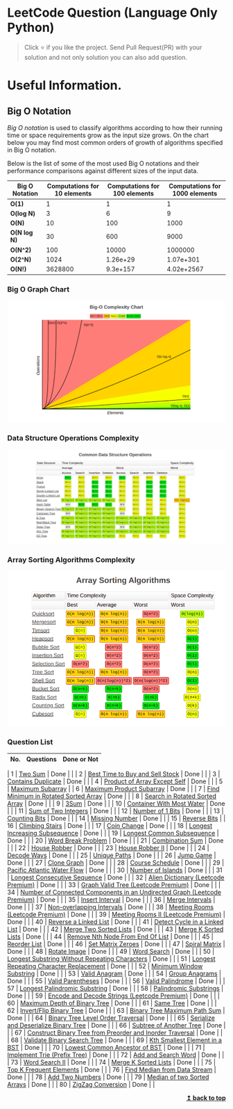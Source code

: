 # LeetCode Question (Language Only Python)

> Click :star: if you like the project. Send Pull Request(PR) with your solution and not only solution you can also add question.

# Useful Information.

## Big O Notation

_Big O notation_ is used to classify algorithms according to how their running time or space requirements grow as the input size grows.
On the chart below you may find most common orders of growth of algorithms specified in Big O notation.

Below is the list of some of the most used Big O notations and their performance comparisons against different sizes of the input data.

| Big O Notation | Computations for 10 elements | Computations for 100 elements | Computations for 1000 elements |
| -------------- | ---------------------------- | ----------------------------- | ------------------------------ |
| **O(1)**       | 1                            | 1                             | 1                              |
| **O(log N)**   | 3                            | 6                             | 9                              |
| **O(N)**       | 10                           | 100                           | 1000                           |
| **O(N log N)** | 30                           | 600                           | 9000                           |
| **O(N^2)**     | 100                          | 10000                         | 1000000                        |
| **O(2^N)**     | 1024                         | 1.26e+29                      | 1.07e+301                      |
| **O(N!)**      | 3628800                      | 9.3e+157                      | 4.02e+2567                     |

### Big O Graph Chart

![Screenshots](./assets/graph.png)

### Data Structure Operations Complexity

![Screenshots](./assets/commonDataStructure.png)

### Array Sorting Algorithms Complexity

![Screenshots](./assets/sorting.png)

### Question List

| No. | Questions | Done or Not |
| --- | --------- | ----------- |

| 1 | [Two Sum](https://github.com/rahulpandey70/LeetCode-Questions/blob/master/Array/TwoSum.py) | Done | |
| 2 | [Best Time to Buy and Sell Stock](https://github.com/rahulpandey70/LeetCode-Questions/blob/master/Array/StockBuySell.py) | Done | |
| 3 | [Contains Duplicate](https://github.com/rahulpandey70/LeetCode-Questions/blob/master/Array/ContainsDuplicate.py) | Done | |
| 4 | [Product of Array Except Self](https://github.com/rahulpandey70/LeetCode-Questions/blob/master/Array/Productofarrayexceptself.py) | Done | |
| 5 | [Maximum Subarray](https://github.com/rahulpandey70/LeetCode-Questions/blob/master/Array/MaximumSubarray.py) |
| 6 | [Maximum Product Subarray](https://github.com/rahulpandey70/LeetCode-Questions/blob/master/Array/MaximumProductSubarray.py) | Done | |
| 7 | [Find Minimum in Rotated Sorted Array](https://github.com/rahulpandey70/LeetCode-Questions/blob/master/Array/FindMinimuminRotatedSortedArray.py) | Done | |
| 8 | [Search in Rotated Sorted Array](https://github.com/rahulpandey70/LeetCode-Questions/blob/master/Array/SearchinRotatedSortedArray.py) | Done | |
| 9 | [3Sum](https://github.com/rahulpandey70/LeetCode-Questions/blob/master/Array/3Sum.py) | Done | |
| 10 | [Container With Most Water](https://github.com/rahulpandey70/LeetCode-Questions/blob/master/Array/ContainerWithMostWater.py) | Done | |
| 11 | [Sum of Two Integers](https://github.com/rahulpandey70/LeetCode-Questions/blob/master/Solution's/SumoftwoIntegers.py) | Done | |
| 12 | [Number of 1 Bits](https://github.com/rahulpandey70/LeetCode-Questions/blob/master/Solution's/Numberof1Bits.py) | Done | |
| 13 | [Counting Bits](https://github.com/rahulpandey70/LeetCode-Questions/blob/master/Solution's/CountingBits.py) | Done | |
| 14 | [Missing Number](https://github.com/rahulpandey70/LeetCode-Questions/blob/master/Solution's/MissingNumber.py) | Done | |
| 15 | [Reverse Bits]() |
| 16 | [Climbing Stairs](https://github.com/rahulpandey70/LeetCode-Questions/blob/master/Solution's/ClimbingStairs.py) | Done | |
| 17 | [Coin Change]() | Done | |
| 18 | [Longest Increasing Subsequence]() | Done | |
| 19 | [Longest Common Subsequence]() | Done | |
| 20 | [Word Break Problem]() | Done | |
| 21 | [Combination Sum]() | Done | |
| 22 | [House Robber]() | Done | |
| 23 | [House Robber II]() | Done | |
| 24 | [Decode Ways]() | Done | |
| 25 | [Unique Paths]() | Done | |
| 26 | [Jump Game]() | Done | |
| 27 | [Clone Graph]() | Done | |
| 28 | [Course Schedule]() | Done | |
| 29 | [Pacific Atlantic Water Flow]() | Done | |
| 30 | [Number of Islands]() | Done | |
| 31 | [Longest Consecutive Sequence]() | Done | |
| 32 | [Alien Dictionary (Leetcode Premium)]() | Done | |
| 33 | [Graph Valid Tree (Leetcode Premium)]() | Done | |
| 34 | [Number of Connected Components in an Undirected Graph (Leetcode Premium)]() | Done | |
| 35 | [Insert Interval]() | Done | |
| 36 | [Merge Intervals]() | Done | |
| 37 | [Non-overlapping Intervals]() | Done | |
| 38 | [Meeting Rooms (Leetcode Premium)]() | Done | |
| 39 | [Meeting Rooms II (Leetcode Premium)]() | Done | |
| 40 | [Reverse a Linked List]() | Done | |
| 41 | [Detect Cycle in a Linked List]() | Done | |
| 42 | [Merge Two Sorted Lists]() | Done | |
| 43 | [Merge K Sorted Lists]() | Done | |
| 44 | [Remove Nth Node From End Of List]() | Done | |
| 45 | [Reorder List]() | Done | |
| 46 | [Set Matrix Zeroes]() | Done | |
| 47 | [Spiral Matrix]() | Done | |
| 48 | [Rotate Image]() | Done | |
| 49 | [Word Search]() | Done | |
| 50 | [Longest Substring Without Repeating Characters]() | Done | |
| 51 | [Longest Repeating Character Replacement]() | Done | |
| 52 | [Minimum Window Substring]() | Done | |
| 53 | [Valid Anagram]() | Done | |
| 54 | [Group Anagrams]() | Done | |
| 55 | [Valid Parentheses]() | Done | |
| 56 | [Valid Palindrome]() | Done | |
| 57 | [Longest Palindromic Substring]() | Done | |
| 58 | [Palindromic Substrings]() | Done | |
| 59 | [Encode and Decode Strings (Leetcode Premium)]() | Done | |
| 60 | [Maximum Depth of Binary Tree]() | Done | |
| 61 | [Same Tree]() | Done | |
| 62 | [Invert/Flip Binary Tree]() | Done | |
| 63 | [Binary Tree Maximum Path Sum]() | Done | |
| 64 | [Binary Tree Level Order Traversal]() | Done | |
| 65 | [Serialize and Deserialize Binary Tree]() | Done | |
| 66 | [Subtree of Another Tree]() | Done | |
| 67 | [Construct Binary Tree from Preorder and Inorder Traversal]() | Done | |
| 68 | [Validate Binary Search Tree]() | Done | |
| 69 | [Kth Smallest Element in a BST]() | Done | |
| 70 | [Lowest Common Ancestor of BST]() | Done | |
| 71 | [Implement Trie (Prefix Tree)]() | Done | |
| 72 | [Add and Search Word]() | Done | |
| 73 | [Word Search II]() | Done | |
| 74 | [Merge K Sorted Lists]() | Done | |
| 75 | [Top K Frequent Elements]() | Done | |
| 76 | [Find Median from Data Stream]() | Done | |
| 78 | [Add Two Numbers]() | Done | |
| 79 | [Median of two Sorted Arrays]() | Done | |
| 80 | [ZigZag Conversion]() | Done | |

<div align="right">
    <b><a href="#">↥ back to top</a></b>
</div>
